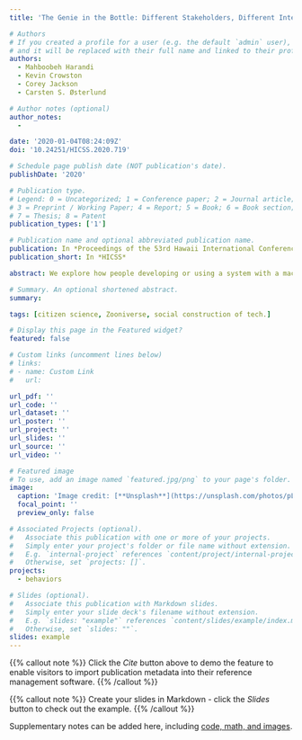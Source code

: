```yaml
---
title: 'The Genie in the Bottle: Different Stakeholders, Different Interpretations of Machine Learning'

# Authors
# If you created a profile for a user (e.g. the default `admin` user), write the username (folder name) here
# and it will be replaced with their full name and linked to their profile.
authors:
  - Mahboobeh Harandi 
  - Kevin Crowston 
  - Corey Jackson
  - Carsten S. Østerlund 

# Author notes (optional)
author_notes:
  - 

date: '2020-01-04T08:24:09Z'
doi: '10.24251/HICSS.2020.719'

# Schedule page publish date (NOT publication's date).
publishDate: '2020'

# Publication type.
# Legend: 0 = Uncategorized; 1 = Conference paper; 2 = Journal article;
# 3 = Preprint / Working Paper; 4 = Report; 5 = Book; 6 = Book section;
# 7 = Thesis; 8 = Patent
publication_types: ['1']

# Publication name and optional abbreviated publication name.
publication: In *Proceedings of the 53rd Hawaii International Conference on System Sciences*
publication_short: In *HICSS*

abstract: We explore how people developing or using a system with a machine-learning (ML) component come to understand the capabilities and challenges of ML. We draw on the social construction of technology (SCOT) tradition to frame our analysis of interviews and discussion board posts involving designers and users of a ML-supported citizen-science crowdsourcing project named Gravity Spy. We extend SCOT by anchoring our investigation in the different uses of the technology. We find that the type of understandings achieved by groups having less interaction with the technology is shaped more by outside influences and less by the specifics of the system and its role in the project. This initial understanding of how different participants understand and engage with ML points to challenges that need to be overcome to help users of a system deal with the opaque position that ML often holds in a work system.

# Summary. An optional shortened abstract.
summary: 

tags: [citizen science, Zooniverse, social construction of tech.]

# Display this page in the Featured widget?
featured: false

# Custom links (uncomment lines below)
# links:
# - name: Custom Link
#   url: 

url_pdf: ''
url_code: ''
url_dataset: ''
url_poster: ''
url_project: ''
url_slides: ''
url_source: ''
url_video: ''

# Featured image
# To use, add an image named `featured.jpg/png` to your page's folder.
image:
  caption: 'Image credit: [**Unsplash**](https://unsplash.com/photos/pLCdAaMFLTE)'
  focal_point: ''
  preview_only: false

# Associated Projects (optional).
#   Associate this publication with one or more of your projects.
#   Simply enter your project's folder or file name without extension.
#   E.g. `internal-project` references `content/project/internal-project/index.md`.
#   Otherwise, set `projects: []`.
projects:
  - behaviors

# Slides (optional).
#   Associate this publication with Markdown slides.
#   Simply enter your slide deck's filename without extension.
#   E.g. `slides: "example"` references `content/slides/example/index.md`.
#   Otherwise, set `slides: ""`.
slides: example
---
```


{{% callout note %}}
Click the _Cite_ button above to demo the feature to enable visitors to import publication metadata into their reference management software.
{{% /callout %}}

{{% callout note %}}
Create your slides in Markdown - click the _Slides_ button to check out the example.
{{% /callout %}}

Supplementary notes can be added here, including [code, math, and images](https://wowchemy.com/docs/writing-markdown-latex/).

